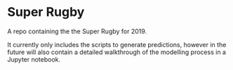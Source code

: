 # Super Rugby
A repo containing the the Super Rugby for 2019. 

It currently only includes the scripts to generate predictions, however in the future will also contain a detailed walkthrough of the modelling process in a Jupyter notebook.
